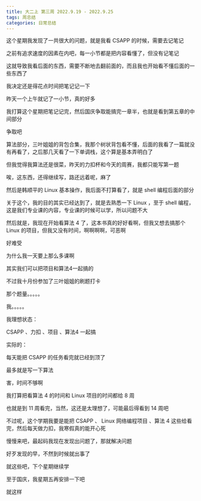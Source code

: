 ```yaml
---
title: 大二上 第三周 2022.9.19 - 2022.9.25
tags: 周总结
categories: 日常总结
---
```


这个星期我发现了一共很大的问题，就是我看 CSAPP 的时候，需要去记笔记

之前有追求速度的因素在内吧，每一小节都是把内容看懂了，但没有记笔记

这就导致我看后面的东西，需要不断地去翻前面的，而且我也开始看不懂后面的一些东西了

我决定还是得花点时间把笔记记一下

昨天一个上午就记了一小节，真的好多

我打算这个星期把笔记记完，然后国庆争取能搞完一章半，也就是看到第五章的中间部分

争取吧

算法部分，三叶姐姐的背包合集，我那个树状背包看不懂，后面的我看了一篇就没有再看了，之后那几天看了一下单调栈，这个算是基本弄明白了

但我觉得我算法还是很菜，昨天的力扣杯和今天的周赛，我都只能写第一题

唉，这东西，还得继续写，路还远着呢，麻了

然后是韩顺平的 Linux 基本操作，我后面不打算看了，就是 shell 编程后面的部分

关于这个，我的目的其实已经达到了，就是去熟悉一下 Linux ，至于 shell 编程，这是我们专业课的内容，专业课的时候可以学，所以问题不大

然后就是，我现在开始看算法 4 了，这本书真的好好看啊，但我又想去搞那个 Linux 的项目，但我又没有时间，啊啊啊啊，可恶啊

好难受

为什么我一天要上那么多课啊

其实我们可以把项目和算法4一起搞的

不过我十月份参加了三叶姐姐的刷题打卡

那个题量。。。。。

我。。。。。

我理想状态：

CSAPP 、力扣 、项目 、算法4 一起搞

实际的：

每天能把 CSAPP 的任务看完就已经到顶了

最多就是写一下算法

害，时间不够啊

我打算把看算法 4 的时间和 Linux 项目的时间都给 8 周

也就是到 11 周看完，当然，这还是太理想了，可能最后得看到 14 周吧

不过呢，这个学期我要是能把 CSAPP 、 Linux 网络编程项目 、算法 4 这些给看完，然后每天做力扣，我寒假真的能开心死

慢慢来吧，最起码我现在发现出问题了，那就解决问题

好歹发现的早，不然到时候就出事了

就这些吧，下个星期继续学

至于国庆，我星期五再安排一下吧

就这样